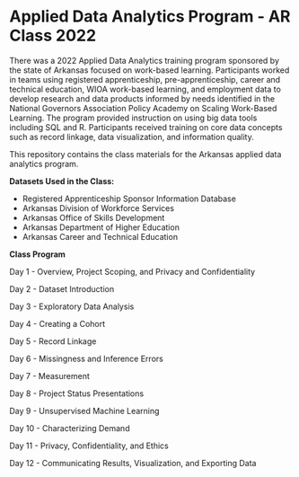 # Applied Data Analytics Program - AR Class 2022
There was a 2022 Applied Data Analytics training program sponsored by the state of Arkansas focused on work-based learning. Participants worked in teams using registered apprenticeship, pre-apprenticeship, career and technical education, WIOA work-based learning, and employment data to develop research and data products informed by needs identified in the National Governors Association Policy Academy on Scaling Work-Based Learning. The program provided instruction on using big data tools including SQL and R. Participants received training on core data concepts such as record linkage, data visualization, and information quality.  

This repository contains the class materials for the Arkansas applied data analytics program.

**Datasets Used in the Class:**

- Registered Apprenticeship Sponsor Information Database 
- Arkansas Division of Workforce Services
- Arkansas Office of Skills Development 
- Arkansas Department of Higher Education
- Arkansas Career and Technical Education

**Class Program**

Day 1 - Overview, Project Scoping, and Privacy and Confidentiality

Day 2 - Dataset Introduction

Day 3 - Exploratory Data Analysis

Day 4 - Creating a Cohort

Day 5 - Record Linkage

Day 6 - Missingness and Inference Errors

Day 7 - Measurement

Day 8 - Project Status Presentations

Day 9 - Unsupervised Machine Learning

Day 10 - Characterizing Demand

Day 11 - Privacy, Confidentiality, and Ethics

Day 12 - Communicating Results, Visualization, and Exporting Data